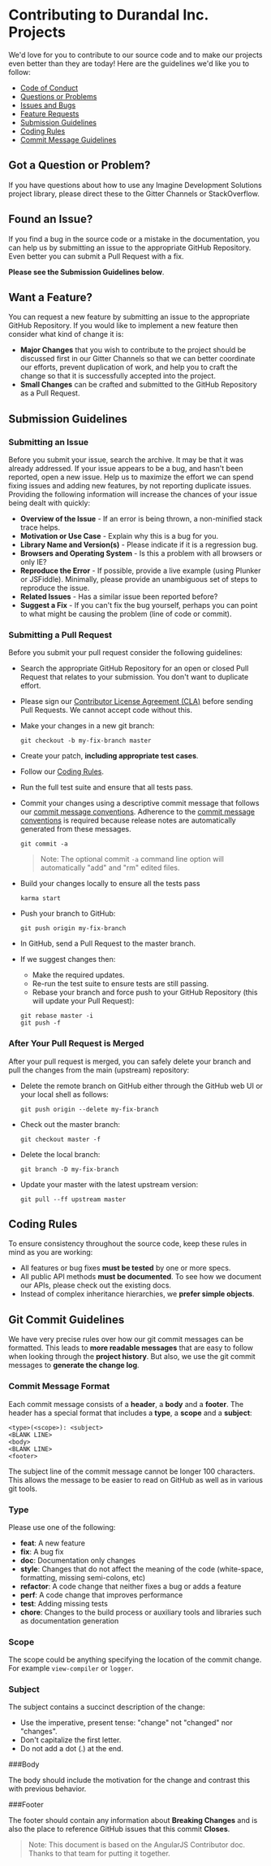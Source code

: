 # Contributing to Durandal Inc. Projects

We'd love for you to contribute to our source code and to make our projects even better than they are today! Here are the guidelines we'd like you to follow:

 - [Code of Conduct](CODE_OF_CONDUCT.md)
 - [Questions or Problems](#question)
 - [Issues and Bugs](#issue)
 - [Feature Requests](#feature)
 - [Submission Guidelines](#submit)
 - [Coding Rules](#rules)
 - [Commit Message Guidelines](#commit)

## <a name="question"></a> Got a Question or Problem?

If you have questions about how to use any Imagine Development Solutions project library, please direct these to the Gitter Channels or StackOverflow.

## <a name="issue"></a> Found an Issue?
If you find a bug in the source code or a mistake in the documentation, you can help us by
submitting an issue to the appropriate GitHub Repository. Even better you can submit a Pull Request with a fix.

**Please see the Submission Guidelines below**.

## <a name="feature"></a> Want a Feature?
You can request a new feature by submitting an issue to the appropriate GitHub Repository.  If you would like to implement a new feature then consider what kind of change it is:

* **Major Changes** that you wish to contribute to the project should be discussed first in our Gitter Channels so that we can better coordinate our efforts, prevent duplication of work, and help you to craft the change so that it is successfully accepted into the project.
* **Small Changes** can be crafted and submitted to the GitHub Repository as a Pull Request.

## <a name="submit"></a> Submission Guidelines

### Submitting an Issue

Before you submit your issue, search the archive. It may be that it was already addressed. If your issue appears to be a bug, and hasn't been reported, open a new issue. Help us to maximize the effort we can spend fixing issues and adding new features, by not reporting duplicate issues. Providing the following information will increase the
chances of your issue being dealt with quickly:

* **Overview of the Issue** - If an error is being thrown, a non-minified stack trace helps.
* **Motivation or Use Case** - Explain why this is a bug for you.
* **Library Name and Version(s)** - Please indicate if it is a regression bug.
* **Browsers and Operating System** - Is this a problem with all browsers or only IE?
* **Reproduce the Error** - If possible, provide a live example (using Plunker or JSFiddle). Minimally, please provide an unambiguous set of steps to reproduce the issue.
* **Related Issues** - Has a similar issue been reported before?
* **Suggest a Fix** - If you can't fix the bug yourself, perhaps you can point to what might be causing the problem (line of code or commit).

### Submitting a Pull Request
Before you submit your pull request consider the following guidelines:

* Search the appropriate GitHub Repository for an open or closed Pull Request that relates to your submission. You don't want to duplicate effort.
* Please sign our [Contributor License Agreement (CLA)](#cla) before sending Pull Requests. We cannot accept code without this.
* Make your changes in a new git branch:

	```shell
	git checkout -b my-fix-branch master
	```

* Create your patch, **including appropriate test cases**.
* Follow our [Coding Rules](#rules).
* Run the full test suite and ensure that all tests pass.
* Commit your changes using a descriptive commit message that follows our
  [commit message conventions](#commit). Adherence to the [commit message conventions](#commit) is required because release notes are automatically generated from these messages.

	```shell
	git commit -a
	```

	> Note: The optional commit `-a` command line option will automatically "add" and "rm" edited files.

* Build your changes locally to ensure all the tests pass

	```shell
	karma start
	```

* Push your branch to GitHub:

    ```shell
    git push origin my-fix-branch
    ```

* In GitHub, send a Pull Request to the master branch.
* If we suggest changes then:
	* Make the required updates.
  	* Re-run the test suite to ensure tests are still passing.
  	* Rebase your branch and force push to your GitHub Repository (this will update your Pull Request):

    ```shell
    git rebase master -i
    git push -f
    ```

### After Your Pull Request is Merged

After your pull request is merged, you can safely delete your branch and pull the changes
from the main (upstream) repository:

* Delete the remote branch on GitHub either through the GitHub web UI or your local shell as follows:

    ```shell
    git push origin --delete my-fix-branch
    ```

* Check out the master branch:

    ```shell
    git checkout master -f
    ```

* Delete the local branch:

    ```shell
    git branch -D my-fix-branch
    ```

* Update your master with the latest upstream version:

    ```shell
    git pull --ff upstream master
    ```

## <a name="rules"></a> Coding Rules
To ensure consistency throughout the source code, keep these rules in mind as you are working:

* All features or bug fixes **must be tested** by one or more specs.
* All public API methods **must be documented**. To see how we document our APIs, please check out the existing docs.
* Instead of complex inheritance hierarchies, we **prefer simple objects**.

## <a name="commit"></a> Git Commit Guidelines

We have very precise rules over how our git commit messages can be formatted.  This leads to **more
readable messages** that are easy to follow when looking through the **project history**.  But also,
we use the git commit messages to **generate the change log**.

### Commit Message Format
Each commit message consists of a **header**, a **body** and a **footer**.  The header has a special
format that includes a **type**, a **scope** and a **subject**:

```
<type>(<scope>): <subject>
<BLANK LINE>
<body>
<BLANK LINE>
<footer>
```

The subject line of the commit message cannot be longer 100 characters. This allows the message to be easier to read on GitHub as well as in various git tools.

### Type

Please use one of the following:

* **feat**: A new feature
* **fix**: A bug fix
* **doc**: Documentation only changes
* **style**: Changes that do not affect the meaning of the code (white-space, formatting, missing
  semi-colons, etc)
* **refactor**: A code change that neither fixes a bug or adds a feature
* **perf**: A code change that improves performance
* **test**: Adding missing tests
* **chore**: Changes to the build process or auxiliary tools and libraries such as documentation
  generation

### Scope

The scope could be anything specifying the location of the commit change. For example `view-compiler` or `logger`.

### Subject

The subject contains a succinct description of the change:

* Use the imperative, present tense: "change" not "changed" nor "changes".
* Don't capitalize the first letter.
* Do not add a dot (.) at the end.

###Body

The body should include the motivation for the change and contrast this with previous behavior.

###Footer

The footer should contain any information about **Breaking Changes** and is also the place to reference GitHub issues that this commit **Closes**.



> Note: This document is based on the AngularJS Contributor doc. Thanks to that team for putting it together.
